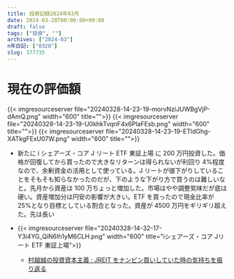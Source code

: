 ```yaml
---
title: 投資記録2024年03月
date: 2024-03-28T00:00:00+09:00
draft: false
tags: ["投資", ""]
archives: ["2024-03"]
n年日記: ["0328"]
slug: 377735
---
```


# 現在の評価額

{{< imgresourceserver file="20240328-14-23-19-morvNziJUWBgVjP-dAmQ.png" width="600" title="">}}
{{< imgresourceserver file="20240328-14-23-19-U0khkTvqnF4x6PlaFEsb.png" width="600" title="">}}
{{< imgresourceserver file="20240328-14-23-19-ETldGhg-XATkgFExU07W.png" width="600" title="">}}

- 新たに i シェアーズ・コア J リート ETF 東証上場 に 200 万円投資した。価格が回復してから買ったので大きなリターンは得られないが利回り 4%程度なので、余剰資金の活用として使っている。J リートが値下がりしていることをそもそも知らなかったのだが、下のような下がり方で買うのは難しいなと。先月から資産は 100 万ちょっと増加した。市場はやや調整気味だが底は硬い。資産増加分は円安の影響が大きい。ETF を買ったので現金比率が 25%となり目標としている割合となった。資産が 4500 万円をギリギリ超えた。先は長い

- {{< imgresourceserver file="20240328-14-32-17-Y3i4YG_QiN6Ih1yM6CLH.png" width="600" title="iシェアーズ・コア Jリート ETF 東証上場">}}
  - [村越誠の投資資本主義 : JREIT をナンピン買いしていた時の気持ちを振り返る](https://muragoe-makoto.blog.jp/archives/88378587.html)
